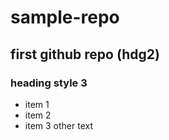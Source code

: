 # sample-repo
## first github repo (hdg2)
### heading style 3
* item 1
* item 2
* item 3
other text
